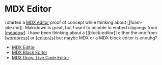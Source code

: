 # MDX Editor

I started a [MDX editor](https://codesandbox.io/s/mdx-editor-vxrj4?file=/src/App.tsx) proof of concept while thinking about [[foam-site.md]]. Makrdown is great, but I want to be able to embed clippings from [[meadow]]. I have been thinking about a [[block-editor]] either the one from [[wordpress]] or [[editorJs]] but maybe MDX or a MDX block editor is enouhg?

- [MDX Editor](https://github.com/jxnblk/ok-mdx)
- [MDX Block Editor](https://mdx-blocks.netlify.app/docs)
- [MDX Docs: Live Code Editor](https://mdxjs.com/guides/live-code)

[//begin]: # "Autogenerated link references for markdown compatibility"
[meadow]: meadow "Meadow"
[wordpress]: wordpress "WordPress"
[editorJs]: editorJs "Editor.js"
[//end]: # "Autogenerated link references"

